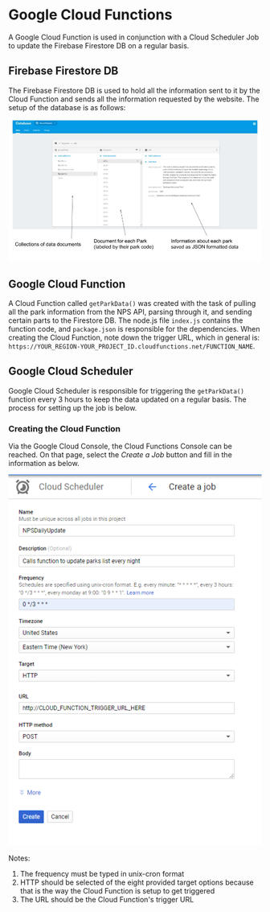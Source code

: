 # Google Cloud Functions

A Google Cloud Function is used in conjunction with a Cloud Scheduler Job to update the Firebase Firestore DB on a regular basis.

## Firebase Firestore DB

The Firebase Firestore DB is used to hold all the information sent to it by the Cloud Function and sends all the information requested by the website. The setup of the database is as follows:

![Cloud Scheduler Creation Image](screenshots/Firestore-Diagram.jpg?raw=true "Cloud Scheduler Creation")

## Google Cloud Function

A Cloud Function called `getParkData()` was created with the task of pulling all the park information from the NPS API, parsing through it, and sending certain parts to the Firestore DB. The node.js file `index.js` contains the function code, and `package.json` is responsible for the dependencies. When creating the Cloud Function, note down the trigger URL, which in general is: `https://YOUR_REGION-YOUR_PROJECT_ID.cloudfunctions.net/FUNCTION_NAME`.

## Google Cloud Scheduler

Google Cloud Scheduler is responsible for triggering the `getParkData()` function every 3 hours to keep the data updated on a regular basis. The process for setting up the job is below.

### Creating the Cloud Function

Via the Google Cloud Console, the Cloud Functions Console can be reached. On that page, select the *Create a Job* button and fill in the information as below.

![Cloud Scheduler Creation Image](screenshots/Cloud-Scheduler.png?raw=true "Cloud Scheduler Creation")

Notes:
1. The frequency must be typed in unix-cron format
2. HTTP should be selected of the eight provided target options because that is the way the Cloud Function is setup to get triggered
3. The URL should be the Cloud Function's trigger URL
